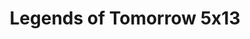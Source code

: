 ---
layout: episodios
title: "Legends of Tomorrow 5x13"
url_serie_padre: 'legends-of-tomorrow/temporada-5'
category: 'series'
capitulo: 'yes'
anio: '2020'
prev: 'capitulo-12'
proximo: 'capitulo-14'
sandbox: allow-same-origin allow-forms
idioma: 'Subtitulado'
calidad: 'Full HD'
reproductores_otros: ["https://gdriveplayer.me/embed2.php?link=AEAY4PD35Sj%252BiE4UU8mq0AVn76kY5D9vWdvp45rj8XyqyiUbqFjkPj3MJ9xCsmt2hwFH4e%252BsWEuMY5%252B0F91pbRjRna2irxQvCWXeMZpt%252FDntIA2S8hUNpizrCW%252B5MX2YW4lfmz2g2s4Jj8QYebE85RIX2eSHajRm1sIrFXjTtm1DqBDrzR77uZfzvXIO1MGmkXre%252FsVXLdgB%252F8Zros40oS","Subtitulado","https://player.premiumstream.live/player.php?id=NDczNg&sub=","Subtitulado","https://mstream.fun/3rrhi5u9pzfc","Subtitulado","https://mstream.press/14ghf6xr5hdr","Subtitulado","https://api.cuevana3.io/stream/index.php?file=ek5lbm9xYWNrS0xYMTZLa2xNbkdvY3ZTb3BtZng4TGp6ZFpobGFMUGtOelcwcUZmbWRIVzRkakVuS0JnbEplcG1KUnNZSlRTMGViVTBxZGdsdEhPb3JYVnBJT2ZsNnZpc05WbFlLRFNsYkxVMHFhbWt0YmE0OG1ncHBlbHk4WT0","Subtitulado"]
reproductores_fembed: ["https://feurl.com/v/33zgdimmr3d38ln","Subtitulado","https://feurl.com/v/z71xdhjjl0qe6gy?hls4=yes","Subtitulado","https://feurl.com/v/gqnjda--zr34rqj","Subtitulado"]
reproductor: 'fembed'
clasificacion: '+10'
tags:
- Ciencia-Ficcion
---